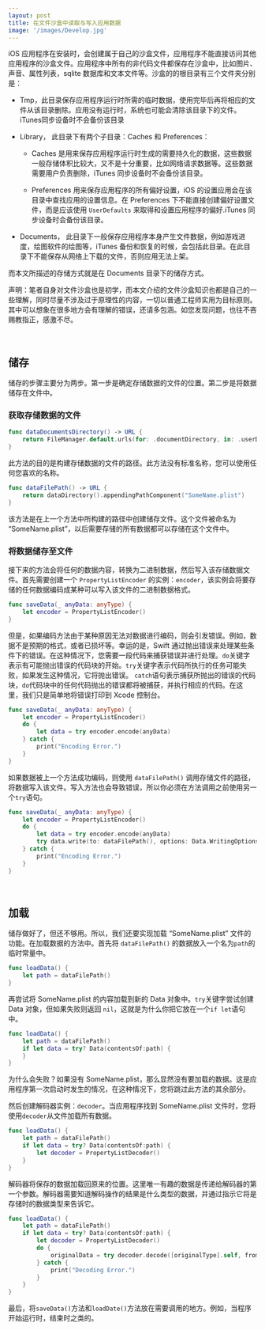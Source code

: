 ```yaml
---
layout: post
title: 在文件沙盒中读取与写入应用数据
image: '/images/Develop.jpg'
---
```


iOS 应用程序在安装时，会创建属于自己的沙盒文件，应用程序不能直接访问其他应用程序的沙盒文件。应用程序中所有的非代码文件都保存在沙盒中，比如图片、声音、属性列表，sqlite 数据库和文本文件等。沙盒的的根目录有三个文件夹分别是：

* Tmp，此目录保存应用程序运行时所需的临时数据，使用完毕后再将相应的文件从该目录删除。应用没有运行时，系统也可能会清除该目录下的文件。iTunes同步设备时不会备份该目录

* Library， 此目录下有两个子目录：Caches 和 Preferences：

    * Caches 是用来保存应用程序运行时生成的需要持久化的数据，这些数据一般存储体积比较大，又不是十分重要，比如网络请求数据等。这些数据需要用户负责删除，iTunes 同步设备时不会备份该目录。

    * Preferences 用来保存应用程序的所有偏好设置，iOS 的设置应用会在该目录中查找应用的设置信息。在 Preferences 下不能直接创建偏好设置文件，而是应该使用 `UserDefaults` 来取得和设置应用程序的偏好.iTunes 同步设备时会备份该目录。

* Documents， 此目录下一般保存应用程序本身产生文件数据，例如游戏进度，绘图软件的绘图等，iTunes 备份和恢复的时候，会包括此目录。在此目录下不能保存从网络上下载的文件，否则应用无法上架。

而本文所描述的存储方式就是在 Documents 目录下的储存方式。

声明：笔者自身对文件沙盒也是初学，而本文介绍的文件沙盒知识也都是自己的一些理解，同时尽量不涉及过于原理性的内容，一切以普通工程师实用为目标原则。其中可以想象在很多地方会有理解的错误，还请多包涵。如您发现问题，也往不吝赐教指正，感激不尽。

<br/>

## 储存
储存的步骤主要分为两步。第一步是确定存储数据的文件的位置。第二步是将数据储存在文件中。

### 获取存储数据的文件
```swift
func dataDocumentsDirectory() -> URL {
    return FileManager.default.urls(for: .documentDirectory, in: .userDomainMask)[0]
}
```

此方法的目的是构建存储数据的文件的路径。此方法没有标准名称，您可以使用任何您喜欢的名称。

```swift
func dataFilePath() -> URL {
    return dataDirectory().appendingPathComponent("SomeName.plist")
}
```
该方法是在上一个方法中所构建的路径中创建储存文件。这个文件被命名为 “SomeName.plist”，以后需要存储的所有数据都可以存储在这个文件中。

### 将数据储存至文件
接下来的方法会将任何的数据内容，转换为二进制数据，然后写入该存储数据文件。首先需要创建一个 `PropertyListEncoder` 的实例：`encoder`，该实例会将要存储的任何数据编码成某种可以写入该文件的二进制数据格式。

```swift
func saveData(_ anyData: anyType) {
    let encoder = PropertyListEncoder()
}
```

但是，如果编码方法由于某种原因无法对数据进行编码，则会引发错误。例如，数据不是预期的格式，或者已损坏等。幸运的是，Swift 通过抛出错误来处理某些条件下的错误。在这种情况下，您需要一段代码来捕获错误并进行处理。`do`关键字表示有可能抛出错误的代码块的开始。`try`关键字表示代码所执行的任务可能失败，如果发生这种情况，它将抛出错误。 `catch`语句表示捕获所抛出的错误的代码块，`do`代码块中的任何代码抛出的错误都将被捕获，并执行相应的代码。在这里，我们只是简单地将错误打印到 Xcode 控制台。

```swift
func saveData(_ anyData: anyType) {
    let encoder = PropertyListEncoder()
    do {
        let data = try encoder.encode(anyData)
    } catch {
        print("Encoding Error.")
    }
}
```
如果数据被上一个方法成功编码，则使用 `dataFilePath()` 调用存储文件的路径，将数据写入该文件。写入方法也会导致错误，所以你必须在方法调用之前使用另一个`try`语句。

```swift
func saveData(_ anyData: anyType) {
    let encoder = PropertyListEncoder()
    do {
        let data = try encoder.encode(anyData)
        try data.write(to: dataFilePath(), options: Data.WritingOptions.atomic)
    } catch {
        print("Encoding Error.")
    }
}
```

<br/>

## 加载
储存做好了，但还不够用。所以，我们还要实现加载 “SomeName.plist” 文件的功能。在加载数据的方法中。首先将 `dataFilePath()` 的数据放入一个名为`path`的临时常量中。
```swift
func loadData() {
    let path = dataFilePath()
}
```
再尝试将 SomeName.plist 的内容加载到新的 Data 对象中。`try`关键字尝试创建 Data 对象，但如果失败则返回 `nil`，这就是为什么你把它放在一个`if let`语句中。
```swift
func loadData() {
    let path = dataFilePath()
    if let data = try? Data(contentsOf:path) {
    }
}
```
为什么会失败？如果没有 SomeName.plist，那么显然没有要加载的数据。这是应用程序第一次启动时发生的情况，在这种情况下，您将跳过此方法的其余部分。

然后创建解码器实例：`decoder`。当应用程序找到 SomeName.plist 文件时，您将使用`decoder`从文件加载所有数据。
```swift
func loadData() {
    let path = dataFilePath()
    if let data = try? Data(contentsOf:path) {
        let decoder = PropertyListDecoder()
    }
}
```
解码器将保存的数据加载回原来的位置。这里唯一有趣的数据是传递给解码器的第一个参数。解码器需要知道解码操作的结果是什么类型的数据，并通过指示它将是存储时的数据类型来告诉它。
```swift
func loadData() {
    let path = dataFilePath()
    if let data = try? Data(contentsOf:path) {
        let decoder = PropertyListDecoder()
        do {
            originalData = try decoder.decode([originalType].self, from: data)
        } catch {
            print("Decoding Error.")
        }
    }
}
```
最后，将`saveData()`方法和`loadDate()`方法放在需要调用的地方。例如，当程序开始运行时，结束时之类的。
